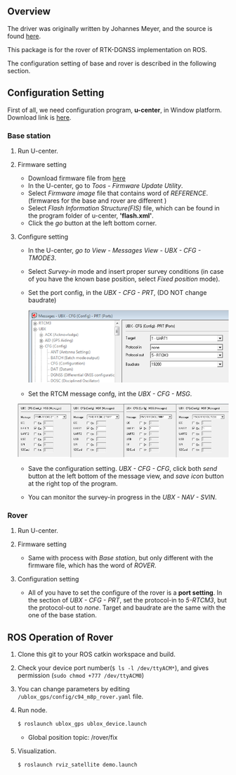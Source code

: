 ## Overview

The driver was originally written by Johannes Meyer, and the source is found [here](https://github.com/KumarRobotics/ublox).

This package is for the rover of RTK-DGNSS implementation on ROS.

The configuration setting of base and rover is described in the following section.

## Configuration Setting

First of all, we need configuration program, **u-center**, in Window platform. Download link is [here](https://www.u-blox.com/en/product/u-center).

### Base station

1. Run U-center.

2. Firmware setting

   * Download firmware file from [here](https://www.u-blox.com/en/ubx-viewer/view/NEO-M8P-FW301-HPG140_RNwithFW.zip?url=https%3A%2F%2Fwww.u-blox.com%2Fsites%2Fdefault%2Ffiles%2FNEO-M8P-FW301-HPG140_RNwithFW.zip)
   * In the U-center, go to *Toos - Firmware Update Utility*.
   * Select *Firmware image* file that contains word of *REFERENCE*. (firmwares for the base and rover are different )
   * Select *Flash Information Structure(FIS)* file, which can be found in the program folder of u-center, **'flash.xml'**.
   * Click the *go* button at the left bottom corner.

3. Configure setting

   * In the U-center, *go to View - Messages View - UBX - CFG - TMODE3*.

   * Select *Survey-in* mode and insert proper survey conditions (in case of you have the known base position, select *Fixed position* mode).

   * Set the port config, in the *UBX - CFG - PRT*, (DO NOT change baudrate)

     ![config_setting1](./figs/config_setting1.png)

     

   * Set the RTCM message confg, int the *UBX - CFG - MSG*. 

   ![config_setting2](./figs/config_setting2.png)

   * Save the configuration setting. *UBX - CFG - CFG*, click both *send* button at the left bottom of the message view, and *save icon* button at the right top of the program.

   * You can monitor the survey-in progress in the *UBX - NAV - SVIN*.

### Rover 

1. Run U-center.

2. Firmware setting
   * Same with process with *Base station*, but only different with the firmware file, which has the word of *ROVER*.

3. Configuration setting
   * All of you have to set the configure of the rover is a **port setting**. In the section of *UBX - CFG - PRT*, set the protocol-in to *5-RTCM3*, but the protocol-out to *none*. Target and baudrate are the same with the one of the base station.



## ROS Operation of Rover

1. Clone this git to your ROS catkin workspace and build.

2. Check your device port number(`$ ls -l /dev/ttyACM*`), and gives permission (`sudo chmod +777 /dev/ttyACM0`)

3. You can change parameters by editing `/ublox_gps/config/c94_m8p_rover.yaml` file.

4. Run node.

   ```bash
   $ roslaunch ublox_gps ublox_device.launch
   ```

   

   * Global position topic: /rover/fix

5. Visualization.

   ```bash
   $ roslaunch rviz_satellite demo.launch
   ```

   